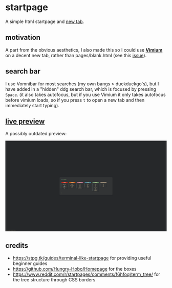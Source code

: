 # startpage

A simple html startpage and [new tab](https://chrome.google.com/webstore/detail/change-new-tab/mocklpfdimiadpbgamlgehpgpodggahe "new tab extension").

## motivation

A part from the obvious aesthetics, I also made this so I could use **[Vimium](https://github.com/philc/vimium)** on a decent new tab, rather than pages/blank.html (see this [issue](https://github.com/philc/vimium/issues/1515 "issue link")).

## search bar
I use Vomnibar for most searches (my own bangs > duckduckgo's), but I have added in a "hidden" ddg search bar, which is focused by pressing `Space`. (it also takes autofocus, but if you use Vimium it only takes autofocus before vimium loads, so if you press `t` to open a new tab and then immediately start typing).

## [live preview](https://bachoseven.github.io/startpage/ "Live preview")

A possibly outdated preview:

![](media/startpage.gif)

## credits

- https://stpg.tk/guides/terminal-like-startpage for providing useful beginner guides
- https://github.com/Hungry-Hobo/Homepage for the boxes
- https://www.reddit.com/r/startpages/comments/f6hfoq/term_tree/ for the tree structure through CSS borders
